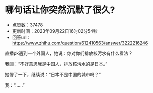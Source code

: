 # 哪句话让你突然沉默了很久?
- 点赞数：37478
- 更新时间：2023年09月22日16时02分54秒
- 回答url：https://www.zhihu.com/question/612410563/answer/3222216246
<body>
 <p data-pid="zXQrwglw">直播pk遇到一个外国人，她说：你对你们排放核污水有什么看法？</p>
 <p data-pid="qSYXBx4N">我回：“不好意思我是中国人，排放核污水的是日本。”</p>
 <p data-pid="UlNsOmWa">她愣了一下，继续说：“日本不是中国的城市吗？”</p>
 <p data-pid="fAcX_E_s">我：“……”</p>
</body>